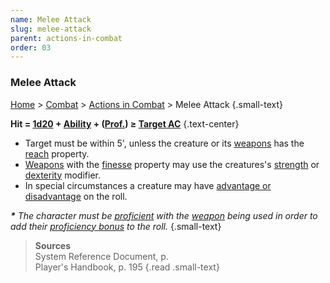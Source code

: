 ```yaml
---
name: Melee Attack
slug: melee-attack
parent: actions-in-combat
order: 03
---
```

### Melee Attack
[Home](dm-operations-center) > [Combat](combat) > [Actions in Combat](actions-in-combat) > Melee Attack {.small-text}

**Hit = [1d20](/roll/1d20) + [Ability](ability-modifier) + ([Prof.](proficiency-bonus)) ≥ [Target AC](armor-class)** {.text-center}

- Target must be within 5', unless the creature or its [weapons](weapons) has the [reach](weapons-properties) property.
- [Weapons](weapons) with the [finesse](weapons-properties) property may use the creatures's [strength](strength) or [dexterity](dexterity) modifier.
- In special circumstances a creature may have [advantage or disadvantage](advantage-and-disadvantage) on the roll.

***\*** The character must be [proficient](proficiency-bonus) with the [weapon](weapons) being used in order to add their [proficiency bonus](proficiency-bonus) to the roll.* {.small-text}

> **Sources** <br/>
> System Reference Document, p. <br/>
> Player's Handbook, p. 195
{.read .small-text}